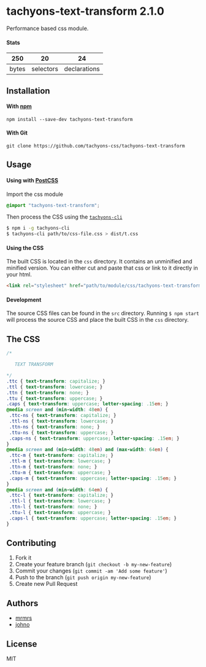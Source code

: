 # tachyons-text-transform 2.1.0

Performance based css module.

#### Stats

250 | 20 | 24
---|---|---
bytes | selectors | declarations

## Installation

#### With [npm](https://npmjs.com)

```
npm install --save-dev tachyons-text-transform
```

#### With Git

```
git clone https://github.com/tachyons-css/tachyons-text-transform
```

## Usage

#### Using with [PostCSS](https://github.com/postcss/postcss)

Import the css module

```css
@import "tachyons-text-transform";
```

Then process the CSS using the [`tachyons-cli`](https://github.com/tachyons-css/tachyons-cli)

```sh
$ npm i -g tachyons-cli
$ tachyons-cli path/to/css-file.css > dist/t.css
```

#### Using the CSS

The built CSS is located in the `css` directory. It contains an unminified and minified version.
You can either cut and paste that css or link to it directly in your html.

```html
<link rel="stylesheet" href="path/to/module/css/tachyons-text-transform">
```

#### Development

The source CSS files can be found in the `src` directory.
Running `$ npm start` will process the source CSS and place the built CSS in the `css` directory.

## The CSS

```css
/*

   TEXT TRANSFORM

*/
.ttc { text-transform: capitalize; }
.ttl { text-transform: lowercase; }
.ttn { text-transform: none; }
.ttu { text-transform: uppercase; }
.caps { text-transform: uppercase; letter-spacing: .15em; }
@media screen and (min-width: 48em) {
 .ttc-ns { text-transform: capitalize; }
 .ttl-ns { text-transform: lowercase; }
 .ttn-ns { text-transform: none; }
 .ttu-ns { text-transform: uppercase; }
 .caps-ns { text-transform: uppercase; letter-spacing: .15em; }
}
@media screen and (min-width: 48em) and (max-width: 64em) {
 .ttc-m { text-transform: capitalize; }
 .ttl-m { text-transform: lowercase; }
 .ttn-m { text-transform: none; }
 .ttu-m { text-transform: uppercase; }
 .caps-m { text-transform: uppercase; letter-spacing: .15em; }
}
@media screen and (min-width: 64em) {
 .ttc-l { text-transform: capitalize; }
 .ttl-l { text-transform: lowercase; }
 .ttn-l { text-transform: none; }
 .ttu-l { text-transform: uppercase; }
 .caps-l { text-transform: uppercase; letter-spacing: .15em; }
}
```

## Contributing

1. Fork it
2. Create your feature branch (`git checkout -b my-new-feature`)
3. Commit your changes (`git commit -am 'Add some feature'`)
4. Push to the branch (`git push origin my-new-feature`)
5. Create new Pull Request

## Authors

* [mrmrs](http://mrmrs.io)
* [johno](http://johnotander.com)

## License

MIT

